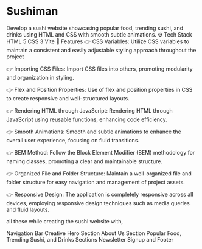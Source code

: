 # Sushiman
Develop a sushi website showcasing popular food, trending sushi, and drinks using HTML and CSS with smooth subtle animations.
⚙️ Tech Stack
HTML 5
CSS 3
Vite
🔋 Features
👉 CSS Variables: Utilize CSS variables to maintain a consistent and easily adjustable styling approach throughout the project

👉 Importing CSS Files: Import CSS files into others, promoting modularity and organization in styling.

👉 Flex and Position Properties: Use of flex and position properties in CSS to create responsive and well-structured layouts.

👉 Rendering HTML through JavaScript: Rendering HTML through JavaScript using reusable functions, enhancing code efficiency.

👉 Smooth Animations: Smooth and subtle animations to enhance the overall user experience, focusing on fluid transitions.

👉 BEM Method: Follow the Block Element Modifier (BEM) methodology for naming classes, promoting a clear and maintainable structure.

👉 Organized File and Folder Structure: Maintain a well-organized file and folder structure for easy navigation and management of project assets.

👉 Responsive Design: The application is completely responsive across all devices, employing responsive design techniques such as media queries and fluid layouts.

all these while creating the sushi website with,

Navigation Bar
Creative Hero Section
About Us Section
Popular Food, Trending Sushi, and Drinks Sections
Newsletter Signup and Footer
